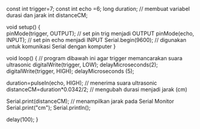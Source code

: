 const int trigger=7; 
const int echo =6;
long duration; // membuat variabel durasi dan jarak
int distanceCM; 

void setup() {  
pinMode(trigger, OUTPUT); // set pin trig menjadi OUTPUT
pinMode(echo, INPUT); // set pin echo menjadi INPUT
Serial.begin(9600); // digunakan untuk komunikasi Serial dengan komputer
} 

void loop() { 
 // program dibawah ini agar trigger memancarakan suara ultrasonic
digitalWrite(trigger, LOW); 
delayMicroseconds(2); 
digitalWrite(trigger, HIGH); 
delayMicroseconds (5); 

duration=pulseIn(echo, HIGH); // menerima suara ultrasonic
distanceCM=duration*0.0342/2; // mengubah durasi menjadi jarak (cm)
 
Serial.print(distanceCM); // menampilkan jarak pada Serial Monitor
Serial.print("cm"); 
Serial.println(); 

delay(100); 
} 
